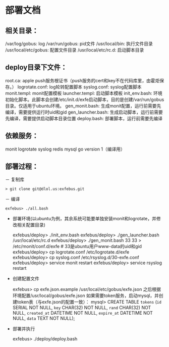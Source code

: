 部署文档
=======

相关目录：
--------

/var/log/gobus: log
/var/run/gobus: pid文件
/usr/local/bin: 执行文件目录
/usr/local/etc/gobus: 配置文件目录
/usr/local/etc/rc.d: 启动脚本目录

deploy目录下文件：
---------------

root.ca: apple push服务根证书（push服务的cert和key不在代码库里，由霍炬保存。）
logrotate.conf: log轮转配置脚本
syslog.conf: syslog配置脚本
monit.templ: monit配置模板
launcher.templ: 启动脚本模板
init_env.bash: 环境初始化脚本。此脚本会创建/etc/init.d/exfe启动脚本，目的是创建/var/run/gobus目录。仅适用于ubuntu环境。
gen_monit.bash: 生成monit配置，运行前需要先编译，需要提供运行时uid和gid
gen_launcher.bash: 生成启动脚本，运行前需要先编译，需要提供启动脚本目录位置
deploy.bash: 部署脚本，运行前需要先编译

依赖服务：
--------

monit
logrotate
syslog
redis
mysql
go version 1（编译用）

部署过程：
--------

－ 复制库

	> git clone git@dlol.us:exfebus.git

－ 编译

	exfebus> ./all.bash

- 部署环境(以ubuntu为例，其余系统可能要单独安装monit和logrotate，并修改相关配置目录)

	exfebus/deploy> ./init_env.bash
	exfebus/deploy> ./gen_launcher.bash /usr/local/etc/rc.d
	exfebus/deploy> ./gen_monit.bash 33 33 > /etc/monit/conf.d/exfe # 33是ubuntu用户www-data的uid和gid
	exfebus/deploy> cp logrotate.conf /etc/logrotate.d/exfe
	exfebus/deploy> cp syslog.conf /etc/rsyslog.d/30-exfe.conf
	exfebus/deploy> service monit restart
	exfebus/deploy> service rsyslog restart

- 创建配置文件

	exfebus> cp exfe.json.example /usr/local/etc/gobus/exfe.json
	之后根据环境配置/usr/local/gobus/exfe.json
	如果需要token服务，启动mysql，并创建token表（与exfe.json的配置一致）：
	mysql> CREATE TABLE `tokens` (`id` SERIAL NOT NULL, `key` CHAR(32) NOT NULL, `rand` CHAR(32) NOT NULL, `created_at` DATETIME NOT NULL, `expire_at` DATETIME NOT NULL, `data` TEXT NOT NULL);

- 部署并执行

	exfebus> ./deploy/deploy.bash